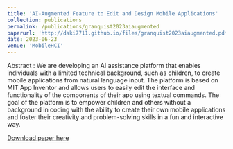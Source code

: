 ```yaml
---
title: 'AI-Augmented Feature to Edit and Design Mobile Applications'
collection: publications
permalink: /publications/granquist2023aiaugmented
paperurl: 'http://daki7711.github.io/files/granquist2023aiaugmented.pdf'
date: 2023-06-23
venue: 'MobileHCI'
---
```


Abstract : We are developing an AI assistance platform that enables individuals with a limited technical background, such as children, to create mobile applications from natural language input. The platform is based on MIT App Inventor and allows users to easily edit the interface and functionality of the components of their app using textual commands. The goal of the platform is to empower children and others without a background in coding with the ability to create their own mobile applications and foster their creativity and problem-solving skills in a fun and interactive way.

[Download paper here](http://daki7711.github.io/files/granquist2023aiaugmented.pdf)
